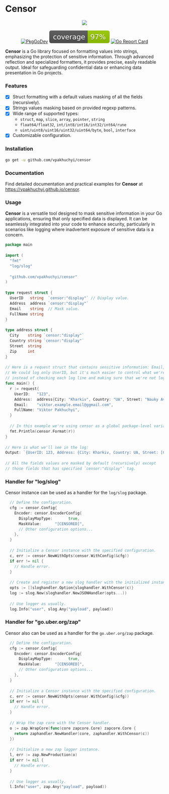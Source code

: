 # Censor

<p align="center"><img src="https://github.com/vpakhuchyi/censor/blob/main/static/logo.png?raw=true" width="260"></p>

<p align="center">
  <a href="https://goreportcard.com/report/github.com/vpakhuchyi/censor"><img src="https://goreportcard.com/badge/github.com/vpakhuchyi/censor" alt="PkgGoDev"></a>
  <img src="https://raw.githubusercontent.com/vpakhuchyi/censor/badges/.badges/main/coverage.svg">
  <a href="https://godoc.org/github.com/vpakhuchyi/censor"><img src="https://godoc.org/github.com/vpakhuchyi/censor?status.svg" alt="Go Report Card" /></a>
</p>

**Censor** is a Go library focused on formatting values into strings, emphasizing the protection
of sensitive information. Through advanced reflection and specialized formatters, it provides precise,
easily readable output. Ideal for safeguarding confidential data or enhancing data presentation in Go projects.

### Features

- [x] Struct formatting with a default values masking of all the fields (recursively).
- [x] Strings values masking based on provided regexp patterns.
- [x] Wide range of supported types:
    - `struct`, `map`, `slice`, `array`, `pointer`, `string`
    - `float64/float32`, `int/int8/int16/int32/int64/rune`
    - `uint/uint8/uint16/uint32/uint64/byte`, `bool`, `interface`
- [x] Customizable configuration.

### Installation

```bash
go get -u github.com/vpakhuchyi/censor
```

### Documentation

Find detailed documentation and practical examples for **Censor** at https://vpakhuchyi.github.io/censor.   

### Usage

**Censor** is a versatile tool designed to mask sensitive information in your Go applications, ensuring that
only specified data is displayed. It can be seamlessly integrated into your code to enhance security,
particularly in scenarios like logging where inadvertent exposure of sensitive data is a concern.

```go
package main

import (
  "fmt"
  "log/slog"

  "github.com/vpakhuchyi/censor"
)

type request struct {
  UserID   string  `censor:"display"` // Display value.
  Address  address `censor:"display"`
  Email    string  // Mask value.
  FullName string
}

type address struct {
  City    string `censor:"display"`
  Country string `censor:"display"`
  Street  string
  Zip     int
}

// Here is a request struct that contains sensitive information: Email, FullName and Password.
// We could log only UserID, but it's much easier to control what we're logging by using censor 
// instead of checking each log line and making sure that we're not logging sensitive information.
func main() {
  r := request{
    UserID:   "123",
    Address:  address{City: "Kharkiv", Country: "UA", Street: "Nauky Avenue", Zip: 23335},
    Email:    "viktor.example.email@ggmail.com",
    FullName: "Viktor Pakhuchyi",
  }

  // In this example we're using censor as a global package-level variable with default configuration.
  fmt.Println(censor.Format(r))
}

// Here is what we'll see in the log:
Output: `{UserID: 123, Address: {City: Kharkiv, Country: UA, Street: [CENSORED], Zip: [CENSORED]}, Email: [CENSORED], FullName: [CENSORED]}`

// All the fields values are masked by default (recursively) except 
// those fields that has specified `censor:"display"` tag.
```

### Handler for "log/slog" 

Censor instance can be used as a handler for the `log/slog` package.

```go
  // Define the configuration.  
  cfg := censor.Config{
    Encoder: censor.EncoderConfig{
      DisplayMapType:       true,
      MaskValue:      "[CENSORED]", 
      // Other configuration options...
    },
  }
  
  // Initialize a Censor instance with the specified configuration.
  c, err := censor.NewWithOpts(censor.WithConfig(&cfg))
  if err != nil {
    // Handle error.
  }
  
  // Create and register a new slog handler with the initialized instance.
  opts := []sloghandler.Option{sloghandler.WithCensor(c)}
  log := slog.New(sloghandler.NewJSONHandler(opts...))

  // Use logger as usually.
  log.Info("user", slog.Any("payload", payload))
```

### Handler for "go.uber.org/zap" 

Censor also can be used as a handler for the `go.uber.org/zap` package.

```go
  // Define the configuration.  
  cfg := censor.Config{
    Encoder: censor.EncoderConfig{
      DisplayMapType:       true,
      MaskValue:      "[CENSORED]",
      // Other configuration options...
    },
  }

  // Initialize a Censor instance with the specified configuration.
  c, err := censor.NewWithOpts(censor.WithConfig(&cfg))
  if err != nil {
    // Handle error.
  }
  
  // Wrap the zap core with the Censor handler.
  o := zap.WrapCore(func(core zapcore.Core) zapcore.Core {
    return zaphandler.NewHandler(core, zaphandler.WithCensor(c))
  })

  // Initialize a new zap logger instance.
  l, err := zap.NewProduction(o)
  if err != nil {
    // Handle error.
  }
  
  // Use logger as usually.
  l.Info("user", zap.Any("payload", payload))
```